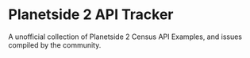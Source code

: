 # Planetside 2 API Tracker
A unofficial collection of Planetside 2 Census API Examples, and issues compiled by the community.
